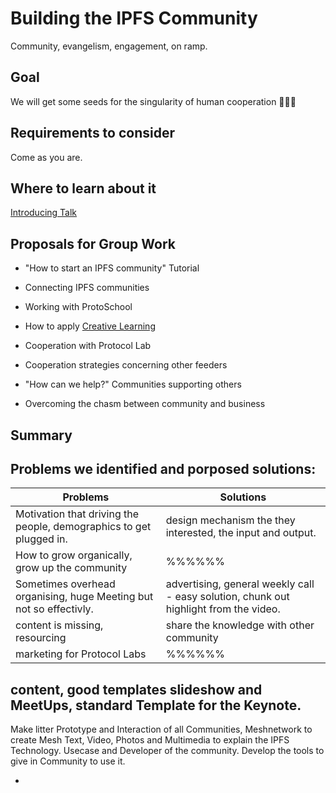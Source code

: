 # Building the IPFS Community

Community, evangelism, engagement, on ramp.

## Goal

We will get some seeds for the singularity of human cooperation 🌱🌱🌱

## Requirements to consider

Come as you are.

## Where to learn about it

[Introducing Talk](https://gitpitch.com/stefanhans/building-the-ipfs-community#/)

## Proposals for Group Work

- "How to start an IPFS community" Tutorial 

- Connecting IPFS communities

- Working with ProtoSchool

- How to apply [Creative Learning](https://web.media.mit.edu/~mres/papers/kindergarten-learning-approach.pdf)

- Cooperation with Protocol Lab

- Cooperation strategies concerning other feeders

- "How can we help?" Communities supporting others

- Overcoming the chasm between community and business


## Summary

## Problems we identified and porposed solutions:
 Problems | Solutions
  --------|----------
Motivation that driving the people, demographics to get plugged in. |design mechanism the they interested, the input and output. 
How to grow organically, grow up the community|%%%%%%
Sometimes overhead organising, huge Meeting but not so effectivly.| advertising, general weekly call - easy solution, chunk out highlight from the video.
content is missing, resourcing | share the knowledge with other community 
marketing for Protocol Labs | %%%%%%
 


## content, good templates slideshow and MeetUps, standard Template for the Keynote.
Make litter Prototype and Interaction of all Communities, Meshnetwork to create Mesh 
Text, Video, Photos and Multimedia to explain the IPFS Technology.
Usecase and Developer of the community. 
Develop the tools to give in Community to use it. 

-
